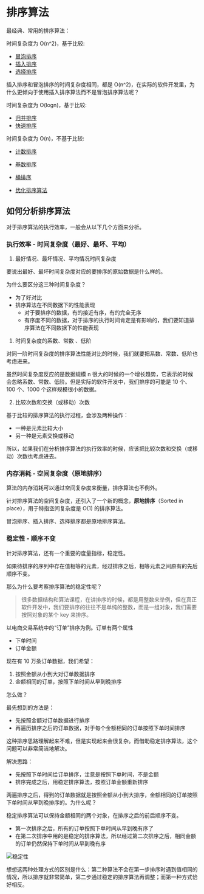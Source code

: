 # 排序算法

最经典、常用的排序算法：

时间复杂度为 O(n^2)，基于比较:

- [冒泡排序](./bubble.md)
- [插入排序](./insertion.md)
- [选择排序](./selection.md)

插入排序和冒泡排序的时间复杂度相同，都是 O(n^2)，在实际的软件开发里，为什么更倾向于使用插入排序算法而不是冒泡排序算法呢？

时间复杂度为 O(logn)，基于比较:

- [归并排序](./merge.md)
- [快速排序](./quick.md)

时间复杂度为 O(n)，不基于比较:

- [计数排序](./bucket.md)
- [基数排序](./radix.md)
- [桶排序](./bucket.md)

- [优化排序算法](./optimize.md)

## 如何分析排序算法

对于排序算法的执行效率，一般会从以下几个方面来分析。

### 执行效率 - 时间复杂度（最好、最坏、平均）

1. 最好情况、最坏情况、平均情况时间复杂度

要说出最好、最坏时间复杂度对应的要排序的原始数据是什么样的。

为什么要区分这三种时间复杂度？

- 为了好对比
- 排序算法在不同数据下的性能表现
  - 对于要排序的数据，有的接近有序，有的完全无序
  - 有序度不同的数据，对于排序的执行时间肯定是有影响的，我们要知道排序算法在不同数据下的性能表现

1. 时间复杂度的系数、常数 、低阶

对同一阶时间复杂度的排序算法性能对比的时候，我们就要把系数、常数、低阶也考虑进来。

虽然时间复杂度反应的是数据规模 n 很大的时候的一个增长趋势，它表示的时候会忽略系数、常数、低阶。但是实际的软件开发中，我们排序的可能是 10 个、100 个、1000 个这样规模很小的数据。

2. 比较次数和交换（或移动）次数

基于比较的排序算法的执行过程，会涉及两种操作：

- 一种是元素比较大小
- 另一种是元素交换或移动

所以，如果我们在分析排序算法的执行效率的时候，应该把比较次数和交换（或移动）次数也考虑进去。

### 内存消耗 - 空间复杂度（原地排序）

算法的内存消耗可以通过空间复杂度来衡量，排序算法也不例外。

针对排序算法的空间复杂度，还引入了一个新的概念，**原地排序**（Sorted in place），用于特指空间复杂度是 O(1) 的排序算法。

冒泡排序、插入排序、选择排序都是原地排序算法。

### 稳定性 - 顺序不变

针对排序算法，还有一个重要的度量指标，稳定性。

如果待排序的序列中存在值相等的元素，经过排序之后，相等元素之间原有的先后顺序不变。

那么为什么要考察排序算法的稳定性呢？

> 很多数据结构和算法课程，在讲排序的时候，都是用整数来举例，但在真正软件开发中，我们要排序的往往不是单纯的整数，而是一组对象，我们需要按照对象的某个 key 来排序。

以电商交易系统中的“订单”排序为例。订单有两个属性

- 下单时间
- 订单金额

现在有 10 万条订单数据，我们希望：

1. 按照金额从小到大对订单数据排序
2. 金额相同的订单，按照下单时间从早到晚排序

怎么做？

最先想到的方法是：

- 先按照金额对订单数据进行排序
- 再遍历排序之后的订单数据，对于每个金额相同的订单按照下单时间排序

这种排序思路理解起来不难，但是实现起来会很复杂。而借助稳定排序算法，这个问题可以非常简洁地解决。

解决思路：

- 先按照下单时间给订单排序，注意是按照下单时间，不是金额
- 排序完成之后，用稳定排序算法，按照订单金额重新排序

两遍排序之后，得到的订单数据就是按照金额从小到大排序，金额相同的订单按照下单时间从早到晚排序的。为什么呢？

稳定排序算法可以保持金额相同的两个对象，在排序之后的前后顺序不变。

- 第一次排序之后，所有的订单按照下单时间从早到晚有序了
- 在第二次排序中用的是稳定的排序算法，所以经过第二次排序之后，相同金额的订单仍然保持下单时间从早到晚有序

![稳定性](@imgs/1381c1f3f7819ae61ab17455ed7f0b59.jpg)

想想这两种处理方式的区别是什么：第二种算法不会在第一步排序时遇到值相同的情况，所以排序就非常简单，第二步通过稳定的排序算法再调整；而第一种方式恰好相反。
